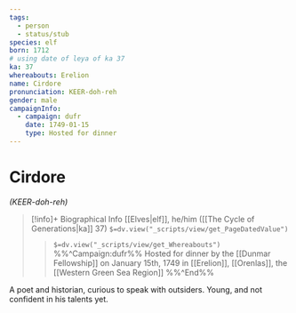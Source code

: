 ```yaml
---
tags:
  - person
  - status/stub
species: elf
born: 1712
# using date of leya of ka 37
ka: 37
whereabouts: Erelion
name: Cirdore
pronunciation: KEER-doh-reh
gender: male
campaignInfo:
  - campaign: dufr
    date: 1749-01-15
    type: Hosted for dinner
---
```

# Cirdore
*(KEER-doh-reh)*
>[!info]+ Biographical Info
> [[Elves|elf]], he/him ([[The Cycle of Generations|ka]] 37)
> `$=dv.view("_scripts/view/get_PageDatedValue")`
>> `$=dv.view("_scripts/view/get_Whereabouts")`
>> %%^Campaign:dufr%% Hosted for dinner by the [[Dunmar Fellowship]] on January 15th, 1749 in [[Erelion]], [[Orenlas]], the [[Western Green Sea Region]] %%^End%%

A poet and historian, curious to speak with outsiders. Young, and not confident in his talents yet.